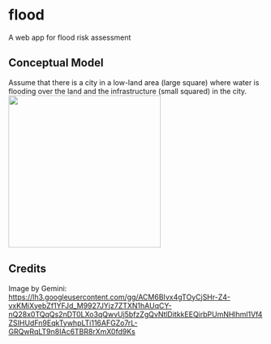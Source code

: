 # flood
A web app for flood risk assessment

## Conceptual Model
Assume that there is a city in a low-land area (large square) where water is flooding over the land and the infrastructure (small squared) in the city.         
<img src="https://kietpawpan.github.io/flood/flood.jpg" width="300" height="300">


## Credits
Image by Gemini: https://lh3.googleusercontent.com/gg/ACM6BIvx4gTOyCjSHr-Z4-vxKMiXyebZf1YFJd_M9927JYjz7ZTXN1hAUqCY-nQ28x0TQqQs2nDT0LXo3qQwvUj5bfzZgQvNtlDitkkEEQirbPUmNHlhml1Vf4ZSIHUdFn9EqkTywhpLTi116AFGZo7rL-GRQwRqLT9n8IAc6TBR8rXmX0fd9Ks
